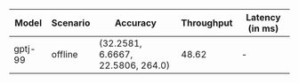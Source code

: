 | Model   | Scenario   | Accuracy                          |   Throughput | Latency (in ms)   |
|---------|------------|-----------------------------------|--------------|-------------------|
| gptj-99 | offline    | (32.2581, 6.6667, 22.5806, 264.0) |        48.62 | -                 |